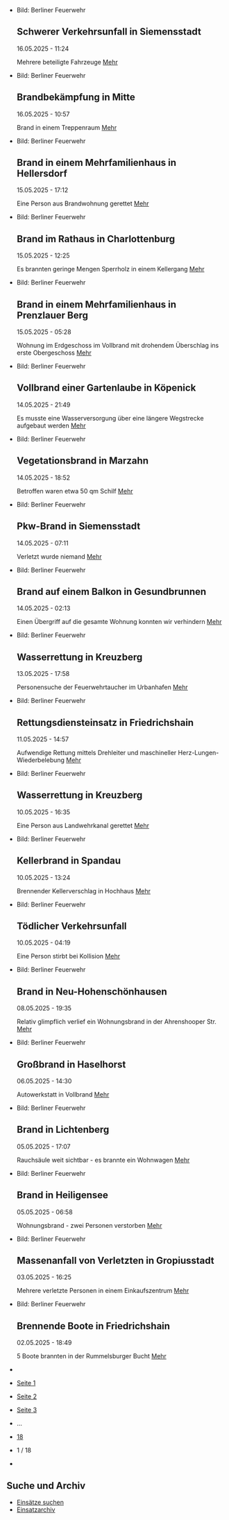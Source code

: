 * Bild: Berliner Feuerwehr

  Schwerer Verkehrsunfall in Siemensstadt
  ----------

   16.05.2025 - 11:24

   Mehrere beteiligte Fahrzeuge
  [Mehr](https://www.berliner-feuerwehr.de/aktuelles/einsaetze/schwerer-verkehrsunfall-in-siemensstadt-1-4902/)

* Bild: Berliner Feuerwehr

  Brandbekämpfung in Mitte
  ----------

   16.05.2025 - 10:57

   Brand in einem Treppenraum
  [Mehr](https://www.berliner-feuerwehr.de/aktuelles/einsaetze/brandbekaempfung-in-mitte-4903/)

* Bild: Berliner Feuerwehr

  Brand in einem Mehrfamilienhaus in Hellersdorf
  ----------

   15.05.2025 - 17:12

   Eine Person aus Brandwohnung gerettet
  [Mehr](https://www.berliner-feuerwehr.de/aktuelles/einsaetze/brand-in-einem-mehrfamilienhaus-in-hellersdorf-4901/)

* Bild: Berliner Feuerwehr

  Brand im Rathaus in Charlottenburg
  ----------

   15.05.2025 - 12:25

   Es brannten geringe Mengen Sperrholz in einem Kellergang
  [Mehr](https://www.berliner-feuerwehr.de/aktuelles/einsaetze/brand-im-rathaus-in-charlottenburg-4900/)

* Bild: Berliner Feuerwehr

  Brand in einem Mehrfamilienhaus in Prenzlauer Berg
  ----------

   15.05.2025 - 05:28

   Wohnung im Erdgeschoss im Vollbrand mit drohendem Überschlag ins erste Obergeschoss
  [Mehr](https://www.berliner-feuerwehr.de/aktuelles/einsaetze/brand-in-einem-mehrfamilienhaus-in-prenzlauer-berg-4897/)

* Bild: Berliner Feuerwehr

  Vollbrand einer Gartenlaube in Köpenick
  ----------

   14.05.2025 - 21:49

   Es musste eine Wasserversorgung über eine längere Wegstrecke aufgebaut werden
  [Mehr](https://www.berliner-feuerwehr.de/aktuelles/einsaetze/vollbrand-einer-gartenlaube-in-koepenick-4896/)

* Bild: Berliner Feuerwehr

  Vegetationsbrand in Marzahn
  ----------

   14.05.2025 - 18:52

   Betroffen waren etwa 50 qm Schilf
  [Mehr](https://www.berliner-feuerwehr.de/aktuelles/einsaetze/vegetationsbrand-in-marzahn-4895/)

* Bild: Berliner Feuerwehr

  Pkw-Brand in Siemensstadt
  ----------

   14.05.2025 - 07:11

   Verletzt wurde niemand
  [Mehr](https://www.berliner-feuerwehr.de/aktuelles/einsaetze/pkw-brand-in-siemensstadt-4892/)

* Bild: Berliner Feuerwehr

  Brand auf einem Balkon in Gesundbrunnen
  ----------

   14.05.2025 - 02:13

   Einen Übergriff auf die gesamte Wohnung konnten wir verhindern
  [Mehr](https://www.berliner-feuerwehr.de/aktuelles/einsaetze/brand-auf-einem-balkon-in-gesundbrunnen-4893/)

* Bild: Berliner Feuerwehr

  Wasserrettung in Kreuzberg
  ----------

   13.05.2025 - 17:58

   Personensuche der Feuerwehrtaucher im Urbanhafen
  [Mehr](https://www.berliner-feuerwehr.de/aktuelles/einsaetze/wasserrettung-in-kreuzberg-1-4891/)

* Bild: Berliner Feuerwehr

  Rettungsdiensteinsatz in Friedrichshain
  ----------

   11.05.2025 - 14:57

   Aufwendige Rettung mittels Drehleiter und maschineller Herz-Lungen-Wiederbelebung
  [Mehr](https://www.berliner-feuerwehr.de/aktuelles/einsaetze/rettungsdiensteinsatz-in-friedrichshain-4890/)

* Bild: Berliner Feuerwehr

  Wasserrettung in Kreuzberg
  ----------

   10.05.2025 - 16:35

   Eine Person aus Landwehrkanal gerettet
  [Mehr](https://www.berliner-feuerwehr.de/aktuelles/einsaetze/wasserrettung-in-kreuzberg-4889/)

* Bild: Berliner Feuerwehr

  Kellerbrand in Spandau
  ----------

   10.05.2025 - 13:24

   Brennender Kellerverschlag in Hochhaus
  [Mehr](https://www.berliner-feuerwehr.de/aktuelles/einsaetze/kellerbrand-in-spandau-1-4887/)

* Bild: Berliner Feuerwehr

  Tödlicher Verkehrsunfall
  ----------

   10.05.2025 - 04:19

   Eine Person stirbt bei Kollision
  [Mehr](https://www.berliner-feuerwehr.de/aktuelles/einsaetze/toedlicher-verkehrsunfall-1-4886/)

* Bild: Berliner Feuerwehr

  Brand in Neu-Hohenschönhausen
  ----------

   08.05.2025 - 19:35

   Relativ glimpflich verlief ein Wohnungsbrand in der Ahrenshooper Str.
  [Mehr](https://www.berliner-feuerwehr.de/aktuelles/einsaetze/brand-in-neu-hohenschoenhausen-11-4885/)

* Bild: Berliner Feuerwehr

  Großbrand in Haselhorst
  ----------

   06.05.2025 - 14:30

   Autowerkstatt in Vollbrand
  [Mehr](https://www.berliner-feuerwehr.de/aktuelles/einsaetze/grossbrand-in-haselhorst-1-4883/)

* Bild: Berliner Feuerwehr

  Brand in Lichtenberg
  ----------

   05.05.2025 - 17:07

   Rauchsäule weit sichtbar - es brannte ein Wohnwagen
  [Mehr](https://www.berliner-feuerwehr.de/aktuelles/einsaetze/brand-in-lichtenberg-3-4880/)

* Bild: Berliner Feuerwehr

  Brand in Heiligensee
  ----------

   05.05.2025 - 06:58

   Wohnungsbrand - zwei Personen verstorben
  [Mehr](https://www.berliner-feuerwehr.de/aktuelles/einsaetze/brand-in-heiligensee-3-4879/)

* Bild: Berliner Feuerwehr

  Massenanfall von Verletzten in Gropiusstadt
  ----------

   03.05.2025 - 16:25

   Mehrere verletzte Personen in einem Einkaufszentrum
  [Mehr](https://www.berliner-feuerwehr.de/aktuelles/einsaetze/massenanfall-von-verletzten-in-gropiusstadt-4875/)

* Bild: Berliner Feuerwehr

  Brennende Boote in Friedrichshain
  ----------

   02.05.2025 - 18:49

   5 Boote brannten in der Rummelsburger Bucht
  [Mehr](https://www.berliner-feuerwehr.de/aktuelles/einsaetze/brennende-boote-in-friedrichshain-4874/)

* []()
* [Seite 1](https://www.berliner-feuerwehr.de/aktuelles/einsaetze/1/)
* [Seite 2](https://www.berliner-feuerwehr.de/aktuelles/einsaetze/2/)
* [Seite 3](https://www.berliner-feuerwehr.de/aktuelles/einsaetze/3/)
* …
* [18](https://www.berliner-feuerwehr.de/aktuelles/einsaetze/18/)
* 1 / 18
* [](https://www.berliner-feuerwehr.de/aktuelles/einsaetze/2/)

Suche und Archiv
----------

* [Einsätze suchen](https://www.berliner-feuerwehr.de/aktuelles/einsaetze/einsatzsuche/)
* [Einsatzarchiv](https://www.berliner-feuerwehr.de/aktuelles/einsaetze/einsatzarchiv/)
